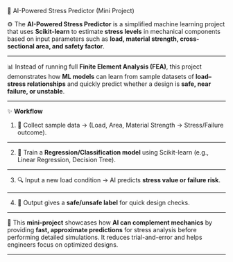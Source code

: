 🤖 AI-Powered Stress Predictor (Mini Project)

⚙️ The **AI-Powered Stress Predictor** is a simplified machine learning project that uses **Scikit-learn** to estimate **stress levels** in mechanical components based on input parameters such as **load, material strength, cross-sectional area, and safety factor**.

---

📊 Instead of running full **Finite Element Analysis (FEA)**, this project demonstrates how **ML models** can learn from sample datasets of **load–stress relationships** and quickly predict whether a design is **safe, near failure, or unstable**.

---

✨ **Workflow**

1. 📂 Collect sample data → (Load, Area, Material Strength → Stress/Failure outcome).
---
2. 🧮 Train a **Regression/Classification model** using Scikit-learn (e.g., Linear Regression, Decision Tree).
---
3. 🔍 Input a new load condition → AI predicts **stress value or failure risk**.
---
4. 🚦 Output gives a **safe/unsafe label** for quick design checks.
---

🚀 This **mini-project** showcases how **AI can complement mechanics** by providing **fast, approximate predictions** for stress analysis before performing detailed simulations. It reduces trial-and-error and helps engineers focus on optimized designs.

---
